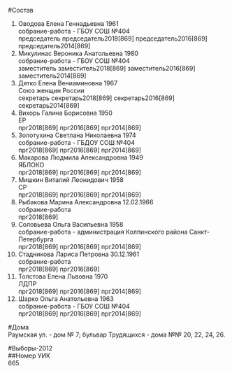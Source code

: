 #Состав  
1. Оводова Елена Геннадьевна 1961  
    собрание-работа - ГБОУ СОШ №404  
    председатель председатель2018[869] председатель2016[869] председатель2014[869]  
2. Микулинас Вероника Анатольевна 1980  
    собрание-работа - ГБОУ СОШ №404  
    заместитель заместитель2018[869] заместитель2016[869] заместитель2014[869]  
3. Дятко Елена Вениаминовна 1967  
    Союз женщин России  
    секретарь секретарь2018[869] секретарь2016[869] секретарь2014[869]  
4. Вихорь Галина Борисовна 1950  
    ЕР  
    прг2018[869] прг2016[869] прг2014[869]  
5. Золотухина Светлана Николаевна 1974  
    собрание-работа - ГБДОУ СОШ №404  
    прг2018[869] прг2016[869] прг2014[869]  
6. Макарова Людмила Александровна 1949  
    ЯБЛОКО  
    прг2018[869] прг2016[869] прг2014[869]  
7. Мишкин Виталий Леонидович 1958  
    СР  
    прг2018[869] прг2016[869] прг2014[869]  
8. Рыбакова Марина Александровна 12.02.1966  
    собрание-работа  
    прг2018[869]  
9. Соловьева Ольга Васильевна 1958  
    собрание-работа - администрация Колпинского района Санкт-Петербурга  
    прг2018[869] прг2016[869] прг2014[869]  
10. Стадникова Лариса Петровна 30.12.1961  
    собрание-работа  
    прг2018[869] прг2016[869]  
11. Толстова Елена Львовна 1970  
    ЛДПР  
    прг2018[869] прг2016[869] прг2014[869]  
12. Шарко Ольга Анатольевна 1963  
    собрание-работа - ГБОУ СОШ №404  
    прг2018[869] прг2016[869] прг2014[869]  
  
#Дома  
Раумская ул. - дом № 7; бульвар Трудящихся - дома №№ 20, 22, 24, 26.  
  
#Выборы-2012  
##Номер УИК  
665  
